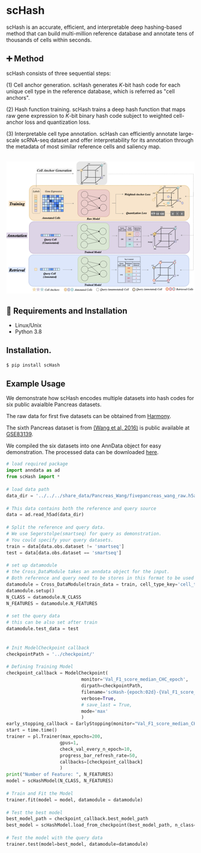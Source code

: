 # scHash 
scHash is an accurate, efficient, and interpretable deep hashing-based method that can build multi-million reference database and annotate tens of thousands of cells within seconds.


## :heavy_plus_sign: Method
scHash consists of three sequential steps:

(1) Cell anchor generation. 
scHash generates $K$-bit hash code for each unique cell type in the reference database, which is referred as "cell anchors". 

(2) Hash function training. 
scHash trains a deep hash function that maps raw gene expression to $K$-bit binary hash code subject to weighted cell-anchor loss and quantization loss. 

(3) Interpretable cell type annotation. 
scHash can efficiently annotate large-scale scRNA-seq dataset and offer interpretability for its annotation through the metadata of most similar reference cells and saliency map.

<br><img src="img/overview.png"/>

## :triangular_ruler: Requirements and Installation
* Linux/Unix
* Python 3.8

## Installation. 
```bash
$ pip install scHash
```

## Example Usage

We demonstrate how scHash encodes multiple datasets into hash codes for six public avaialble Pancreas datasets.

The raw data for first five datasets can be obtained from [Harmony](https://github.com/immunogenomics/harmony2019/tree/master/data/figure5).

The sixth Pancreas dataset is from [(Wang et al, 2016)](https://diabetesjournals.org/diabetes/article/65/10/3028/34922/Single-Cell-Transcriptomics-of-the-Human-Endocrine) is public available at [GSE83139](https://www.ncbi.nlm.nih.gov/geo/query/acc.cgi?acc=GSE83139).

We compiled the six datasets into one AnnData object for easy demonstration. The processed data can be downloaded [here]().



```python
# load required package
import anndata as ad
from scHash import *

# load data path
data_dir = '../../../share_data/Pancreas_Wang/fivepancreas_wang_raw.h5ad'

# This data contains both the reference and query source
data = ad.read_h5ad(data_dir)

# Split the reference and query data. 
# We use Segerstolpe(smartseq) for query as demonstration. 
# You could specify your query datasets.
train = data[data.obs.dataset != 'smartseq']
test = data[data.obs.dataset == 'smartseq']

# set up datamodule
# the Cross_DataModule takes an anndata object for the input.
# Both reference and query need to be stores in this format to be used for scHash.
datamodule = Cross_DataModule(train_data = train, cell_type_key='cell_type')
datamodule.setup()
N_CLASS = datamodule.N_CLASS
N_FEATURES = datamodule.N_FEATURES

# set the query data
# this can be also set after train
datamodule.test_data = test


# Init ModelCheckpoint callback
checkpointPath = '../checkpoint/'

# Defining Training Model
checkpoint_callback = ModelCheckpoint(
                            monitor='Val_F1_score_median_CHC_epoch',
                            dirpath=checkpointPath,
                            filename='scHash-{epoch:02d}-{Val_F1_score_median_CHC_epoch:.3f}',
                            verbose=True,
                            # save_last = True,
                            mode='max'
                            )
early_stopping_callback = EarlyStopping(monitor="Val_F1_score_median_CHC_epoch")
start = time.time()
trainer = pl.Trainer(max_epochs=200,
                    gpus=1,
                    check_val_every_n_epoch=10,
                    progress_bar_refresh_rate=50,
                    callbacks=[checkpoint_callback]
                    )
print("Number of Feature: ", N_FEATURES)
model = scHashModel(N_CLASS, N_FEATURES)

# Train and Fit the Model
trainer.fit(model = model, datamodule = datamodule)

# Test the best model
best_model_path = checkpoint_callback.best_model_path
best_model = scHashModel.load_from_checkpoint(best_model_path, n_class=N_CLASS,n_features=N_FEATURES)

# Test the model with the query data
trainer.test(model=best_model, datamodule=datamodule)
```


